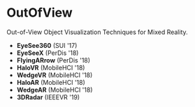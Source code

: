 # OutOfView
Out-of-View Object Visualization Techniques for Mixed Reality.
* **EyeSee360** (SUI '17)
* **EyeSeeX** (PerDis '18)
* **FlyingARrow** (PerDis '18)
* **HaloVR** (MobileHCI '18)
* **WedgeVR** (MobileHCI '18)
* **HaloAR** (MobileHCI '18)
* **WedgeAR** (MobileHCI '18)
* **3DRadar** (IEEEVR '19)
